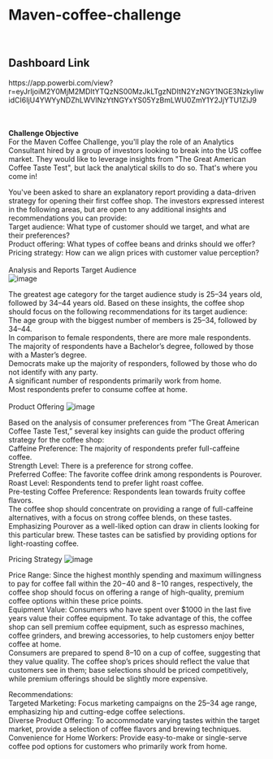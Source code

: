 # Maven-coffee-challenge
<br>

<h2>Dashboard Link</h2>
<p>https://app.powerbi.com/view?r=eyJrIjoiM2Y0MjM2MDItYTQzNS00MzJkLTgzNDItN2YzNGY1NGE3NzkyIiwidCI6IjU4YWYyNDZhLWVlNzYtNGYxYS05YzBmLWU0ZmY1Y2JjYTU1ZiJ9</p>
<br>
<br>
<b>Challenge Objective</b><br>
For the Maven Coffee Challenge, you'll play the role of an Analytics Consultant hired by a group of investors looking to break into the US coffee market. They would like to leverage insights from "The Great American Coffee Taste Test", but lack the analytical skills to do so. That's where you come in!

You've been asked to share an explanatory report providing a data-driven strategy for opening their first coffee shop. The investors expressed interest in the following areas, but are open to any additional insights and recommendations you can provide:
<br>
Target audience: What type of customer should we target, and what are their preferences? <br>
Product offering: What types of coffee beans and drinks should we offer?<br>
Pricing strategy: How can we align prices with customer value perception?<br>
<br>
Analysis and Reports
Target Audience<br>
![image](https://github.com/user-attachments/assets/822ef113-3ac7-4c7c-8b7e-6e2ae310764a)

The greatest age category for the target audience study is 25–34 years old, followed by 34–44 years old. Based on these insights, the coffee shop should focus on the following recommendations for its target audience:
<br>
The age group with the biggest number of members is 25–34, followed by 34–44.<br>
In comparison to female respondents, there are more male respondents.<br>
The majority of respondents have a Bachelor’s degree, followed by those with a Master’s degree.<br>
Democrats make up the majority of responders, followed by those who do not identify with any party.<br>
A significant number of respondents primarily work from home.<br>
Most respondents prefer to consume coffee at home.<br>
<br>
Product Offering
![image](https://github.com/user-attachments/assets/f4ed28ce-ca85-4fc5-bbc8-b847d8d00e6a)

Based on the analysis of consumer preferences from “The Great American Coffee Taste Test,” several key insights can guide the product offering strategy for the coffee shop:
<br>
Caffeine Preference: The majority of respondents prefer full-caffeine coffee.<br>
Strength Level: There is a preference for strong coffee.<br>
Preferred Coffee: The favorite coffee drink among respondents is Pourover.<br>
Roast Level: Respondents tend to prefer light roast coffee.<br>
Pre-testing Coffee Preference: Respondents lean towards fruity coffee flavors.<br>
The coffee shop should concentrate on providing a range of full-caffeine alternatives, with a focus on strong coffee blends, on these tastes. Emphasizing Pourover as a well-liked option can draw in clients looking for this particular brew. These tastes can be satisfied by providing options for light-roasting coffee.

Pricing Strategy
![image](https://github.com/user-attachments/assets/9b27635f-6dd5-443d-b63a-10ec397d6699)

Price Range: Since the highest monthly spending and maximum willingness to pay for coffee fall within the $20-$40 and $8-$10 ranges, respectively, the coffee shop should focus on offering a range of high-quality, premium coffee options within these price points.
<br>
Equipment Value: Consumers who have spent over $1000 in the last five years value their coffee equipment. To take advantage of this, the coffee shop can sell premium coffee equipment, such as espresso machines, coffee grinders, and brewing accessories, to help customers enjoy better coffee at home.<br>
Consumers are prepared to spend $8–$10 on a cup of coffee, suggesting that they value quality. The coffee shop’s prices should reflect the value that customers see in them; base selections should be priced competitively, while premium offerings should be slightly more expensive.

Recommendations:
<br>
Targeted Marketing: Focus marketing campaigns on the 25–34 age range, emphasizing hip and cutting-edge coffee selections. <br>
Diverse Product Offering: To accommodate varying tastes within the target market, provide a selection of coffee flavors and brewing techniques.<br>
Convenience for Home Workers: Provide easy-to-make or single-serve coffee pod options for customers who primarily work from home.
